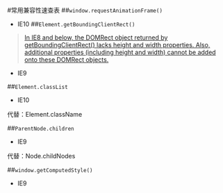 #常用兼容性速查表
##`window.requestAnimationFrame()`
+ IE10
##`Element.getBoundingClientRect()`
> [In IE8 and below, the DOMRect object returned by getBoundingClientRect() lacks height and width properties. Also, additional properties (including height and width) cannot be added onto these DOMRect objects.](https://developer.mozilla.org/en-US/docs/Web/API/Element/getBoundingClientRect#Browser_compatibility)

+ IE9

##`Element.classList`
+ IE10

代替：Element.className

##`ParentNode.children`
+ IE9

代替：Node.childNodes

##`window.getComputedStyle()`
+ IE9
